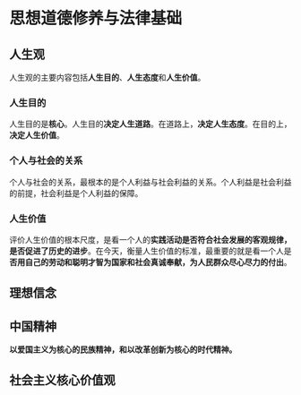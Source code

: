 # 思想道德修养与法律基础

## 人生观

人生观的主要内容包括**人生目的**、**人生态度**和**人生价值**。

### 人生目的

人生目的是**核心**。人生目的**决定人生道路**。在道路上，**决定人生态度**。在目的上，**决定人生价值**。

### 个人与社会的关系

个人与社会的关系，最根本的是个人利益与社会利益的关系。个人利益是社会利益的前提，社会利益是个人利益的保障。

### 人生价值

评价人生价值的根本尺度，是看一个人的**实践活动是否符合社会发展的客观规律，是否促进了历史的进步**。在今天，衡量人生价值的标准，最重要的就是看一个人是**否用自己的劳动和聪明才智为国家和社会真诚奉献，为人民群众尽心尽力的付出**。

## 理想信念

## 中国精神

**以爱国主义为核心的民族精神，和以改革创新为核心的时代精神。**

## 社会主义核心价值观

